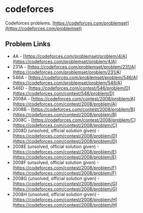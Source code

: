 # codeforces
Codeforces problems. [https://codeforces.com/problemset](https://codeforces.com/problemset)

## Problem Links
- 4A - [https://codeforces.com/problemset/problem/4/A](https://codeforces.com/problemset/problem/4/A)
- 231A - [https://codeforces.com/problemset/problem/231/A](https://codeforces.com/problemset/problem/231/A)
- 546A - [https://codeforces.com/problemset/problem/546/A](https://codeforces.com/problemset/problem/546/A)
- 546D - [https://codeforces.com/contest/546/problem/D](https://codeforces.com/contest/546/problem/D)
- 2008A - [https://codeforces.com/contest/2008/problem/A](https://codeforces.com/contest/2008/problem/A)
- 2008B - [https://codeforces.com/contest/2008/problem/B](https://codeforces.com/contest/2008/problem/B)
- 2008C - [https://codeforces.com/contest/2008/problem/C](https://codeforces.com/contest/2008/problem/C)
- 2008D (unsolved, official solution given) - [https://codeforces.com/contest/2008/problem/D](https://codeforces.com/contest/2008/problem/D)
- 2008E (unsolved, official solution given) - [https://codeforces.com/contest/2008/problem/E](https://codeforces.com/contest/2008/problem/E)
- 2008F (unsolved, official solution given) - [https://codeforces.com/contest/2008/problem/F](https://codeforces.com/contest/2008/problem/F)
- 2008G (unsolved, official solution given) - [https://codeforces.com/contest/2008/problem/G](https://codeforces.com/contest/2008/problem/G)
- 2008H (unsolved, official solution given) - [https://codeforces.com/contest/2008/problem/H](https://codeforces.com/contest/2008/problem/H)